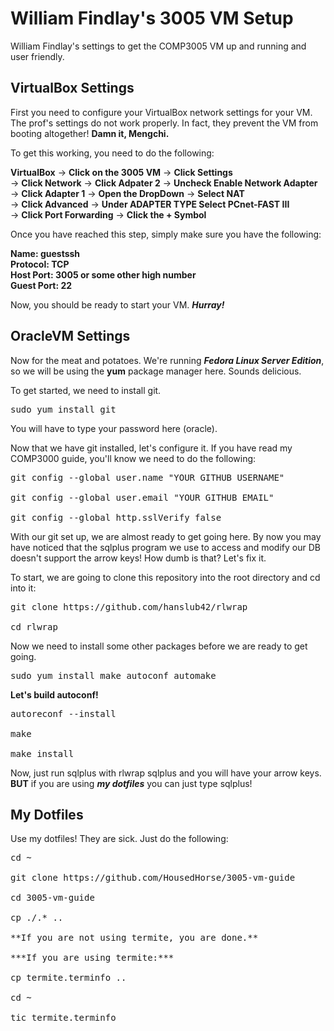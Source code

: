 William Findlay's 3005 VM Setup
===============================
William Findlay's settings to get the COMP3005 VM up and running and user friendly.

VirtualBox Settings
-------------------
First you need to configure your VirtualBox network settings for your VM.
The prof's settings do not work properly. In fact, they prevent the VM from booting
altogether! **Damn it, Mengchi.**

To get this working, you need to do the following:

**VirtualBox** -> **Click on the 3005 VM** -> **Click Settings**<br/>
-> **Click Network** -> **Click Adpater 2** -> **Uncheck Enable Network Adapter**<br/>
-> **Click Adapter 1** -> **Open the DropDown** -> **Select NAT**<br/>
-> **Click Advanced** -> **Under ADAPTER TYPE Select PCnet-FAST III**<br/>
-> **Click Port Forwarding** -> **Click the + Symbol**

Once you have reached this step, simply make sure you have the following:

**Name: guestssh<br/>
Protocol: TCP<br/>
Host Port: 3005 or some other high number<br/>
Guest Port: 22**

Now, you should be ready to start your VM. ***Hurray!***

OracleVM Settings
-----------------
Now for the meat and potatoes. We're running ***Fedora Linux Server Edition***, so we
will be using the **yum** package manager here. Sounds delicious.

To get started, we need to install git.<br/>
<pre>sudo yum install git</pre> You will have to type your password here (oracle).

Now that we have git installed, let's configure it. If you have read my COMP3000 guide,
you'll know we need to do the following:

<pre>
git config --global user.name "YOUR GITHUB USERNAME"<br/>
git config --global user.email "YOUR GITHUB EMAIL"<br/>
git config --global http.sslVerify false
</pre>

With our git set up, we are almost ready to get going here. By now you may have noticed
that the sqlplus program we use to access and modify our DB doesn't support the arrow
keys! How dumb is that? Let's fix it.

To start, we are going to clone this repository into the root directory and cd into it:

<pre>
git clone https://github.com/hanslub42/rlwrap<br/>
cd rlwrap
</pre>

Now we need to install some other packages before we are ready to get going.

<pre>
sudo yum install make autoconf automake
</pre>

**Let's build autoconf!**

<pre>
autoreconf --install<br/>
make<br/>
make install
</pre>

Now, just run sqlplus with rlwrap sqlplus and you will have your arrow keys.<br/>
**BUT** if you are using ***my dotfiles*** you can just type sqlplus!

My Dotfiles
-----------

Use my dotfiles! They are sick. Just do the following:

<pre>
cd ~<br/>
git clone https://github.com/HousedHorse/3005-vm-guide<br/>
cd 3005-vm-guide<br/>
cp ./.* ..<br/>
**If you are not using termite, you are done.**<br/>
***If you are using termite:***<br/>
cp termite.terminfo ..<br/>
cd ~<br/>
tic termite.terminfo
</pre>
